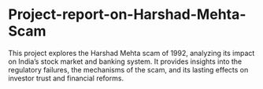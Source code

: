 # Project-report-on-Harshad-Mehta-Scam
This project explores the Harshad Mehta scam of 1992, analyzing its impact on India’s stock market and banking system. It provides insights into the regulatory failures, the mechanisms of the scam, and its lasting effects on investor trust and financial reforms.
